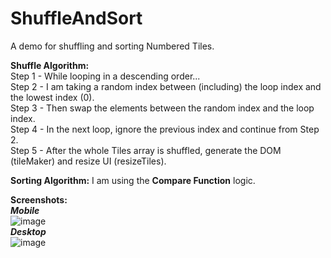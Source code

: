 # ShuffleAndSort
A demo for shuffling and sorting Numbered Tiles.

**Shuffle Algorithm:**  
Step 1 - While looping in a descending order...  
Step 2 - I am taking a random index between (including) the loop index and the lowest index (0).  
Step 3 - Then swap the elements between the random index and the loop index.  
Step 4 - In the next loop, ignore the previous index and continue from Step 2.  
Step 5 - After the whole Tiles array is shuffled, generate the DOM (tileMaker) and resize UI (resizeTiles).  

**Sorting Algorithm:** I am using the **Compare Function** logic.

**Screenshots:**  
_**Mobile**_  
![image](https://user-images.githubusercontent.com/6196046/138571850-c16caf47-d929-44ab-a117-a9633daba069.png)  
_**Desktop**_  
![image](https://user-images.githubusercontent.com/6196046/138571866-1f5e8f8c-2cb5-4090-b0b9-cddf499d02c7.png)  
